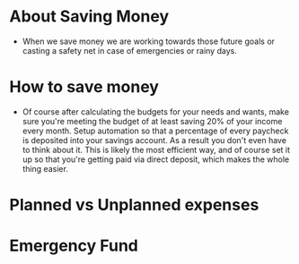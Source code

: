 # About Saving Money

- When we save money we are working towards those future goals
  or casting a safety net in case of emergencies or rainy days.

# How to save money

- Of course after calculating the budgets for your needs and wants, make
  sure you're meeting the budget of at least saving 20% of your income every month.
  Setup automation so that a percentage of every paycheck is deposited into
  your savings account. As a result you don't even have to think about it.
  This is likely the most efficient way, and of course set it up so that
  you're getting paid via direct deposit, which makes the whole thing easier.

# Planned vs Unplanned expenses

# Emergency Fund
